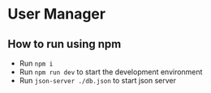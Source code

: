 # User Manager
## How to run using npm
* Run `npm i`
* Run `npm run dev` to start the development environment
* Run `json-server ./db.json` to start json server

